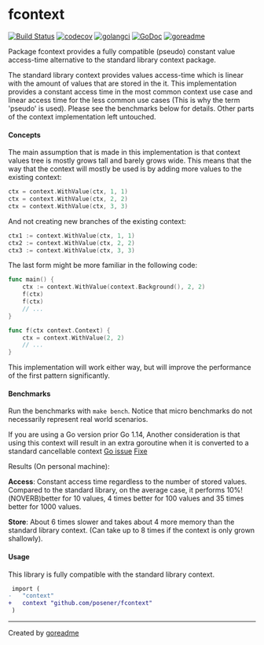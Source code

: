 # fcontext

[![Build Status](https://travis-ci.org/posener/fcontext.svg?branch=master)](https://travis-ci.org/posener/fcontext)
[![codecov](https://codecov.io/gh/posener/fcontext/branch/master/graph/badge.svg)](https://codecov.io/gh/posener/fcontext)
[![golangci](https://golangci.com/badges/github.com/posener/fcontext.svg)](https://golangci.com/r/github.com/posener/fcontext)
[![GoDoc](https://godoc.org/github.com/posener/fcontext?status.svg)](http://godoc.org/github.com/posener/fcontext)
[![goreadme](https://goreadme.herokuapp.com/badge/posener/fcontext.svg)](https://goreadme.herokuapp.com)

Package fcontext provides a fully compatible (pseudo) constant
value access-time alternative to the standard library context
package.

The standard library context provides values access-time which
is linear with the amount of values that are stored in the
it. This implementation provides a constant access time in the
most common context use case and linear access time for the
less common use cases (This is why the term 'pseudo' is used).
Please see the benchmarks below for details.
Other parts of the context implementation left untouched.

#### Concepts

The main assumption that is made in this implementation is that
context values tree is mostly grows tall and barely grows wide.
This means that the way that the context will mostly be used is
by adding more values to the existing context:

```go
ctx = context.WithValue(ctx, 1, 1)
ctx = context.WithValue(ctx, 2, 2)
ctx = context.WithValue(ctx, 3, 3)
```

And not creating new branches of the existing context:

```go
ctx1 := context.WithValue(ctx, 1, 1)
ctx2 := context.WithValue(ctx, 2, 2)
ctx3 := context.WithValue(ctx, 3, 3)
```

The last form might be more familiar in the following code:

```go
func main() {
	ctx := context.WithValue(context.Background(), 2, 2)
	f(ctx)
	f(ctx)
	// ...
}

func f(ctx context.Context) {
	ctx = context.WithValue(2, 2)
	// ...
}
```

This implementation will work either way, but will improve the
performance of the first pattern significantly.

#### Benchmarks

Run the benchmarks with `make bench`. Notice that micro benchmarks
do not necessarily represent real world scenarios.

If you are using a Go version prior Go 1.14, Another consideration
is that using this context will result in an extra goroutine when
it is converted to a standard cancellable context
[Go issue](https://github.com/golang/go/issues/28728)
[Fixe](https://go-review.googlesource.com/c/go/+/196521)

Results (On personal machine):

**Access**: Constant access time regardless to the number of stored
values. Compared to the standard library, on the average case, it
performs 10%!(NOVERB)better for 10 values, 4 times better for 100 values
and 35 times better for 1000 values.

**Store**: About 6 times slower and takes about 4 more memory than
the standard library context. (Can take up to 8 times if the
context is only grown shallowly).

#### Usage

This library is fully compatible with the standard library context.

```diff
 import (
-	"context"
+ 	context "github.com/posener/fcontext"
 )
```


---

Created by [goreadme](https://github.com/apps/goreadme)
